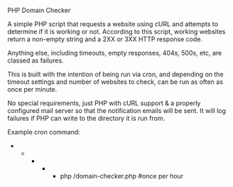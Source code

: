 PHP Domain Checker

A simple PHP script that requests a website using cURL and attempts to determine if it is working or not.
According to this script, working websites return a non-empty string and a 2XX or 3XX HTTP response code.

Anything else, including timeouts, empty responses, 404s, 500s, etc, are classed as failures.

This is built with the intention of being run via cron, and depending on the timeout settings and number of websites to check, can be run as often as once per minute.

No special requirements, just PHP with cURL support & a properly configured mail server so that the notification emails will be sent.
It will log failures if PHP can write to the directory it is run from.


Example cron command:
* * * * * php /domain-checker.php #once per hour
